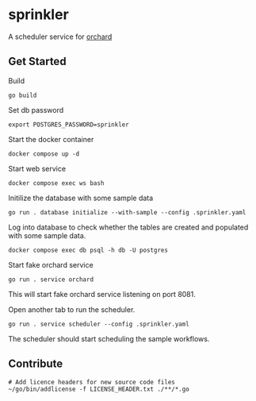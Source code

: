 # sprinkler

A scheduler service for [orchard](https://github.com/salesforce/orchard)

## Get Started
Build
```
go build
```
Set db password
```
export POSTGRES_PASSWORD=sprinkler
```
Start the docker container
```
docker compose up -d
```
Start web service
```
docker compose exec ws bash
```
Initilize the database with some sample data
```
go run . database initialize --with-sample --config .sprinkler.yaml
```
Log into database to check whether the tables are created and populated with some sample data.
```
docker compose exec db psql -h db -U postgres
```
Start fake orchard service
```
go run . service orchard
```
This will start fake orchard service listening on port 8081.

Open another tab to run the scheduler.
```
go run . service scheduler --config .sprinkler.yaml
```
The scheduler should start scheduling the sample workflows.


## Contribute

```
# Add licence headers for new source code files
~/go/bin/addlicense -f LICENSE_HEADER.txt ./**/*.go
```
